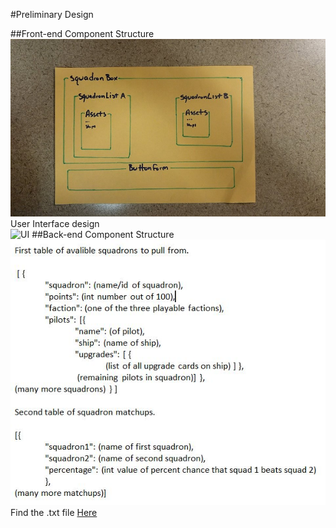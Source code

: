 #Preliminary Design

##Front-end Component Structure   
![Structure](https://github.com/Loganvp/cs336/blob/master/Project/React%20Component.jpg)   
User Interface design  
![UI](https://github.com/Loganvp/cs336/blob/master/Project/UI.png)
##Back-end Component Structure
![BackEnd](https://github.com/Loganvp/cs336/blob/master/Project/Back%20end%20Component.JPG)   
Find the .txt file [Here](https://github.com/Loganvp/cs336/blob/master/Project/mongoDBDocumentation.txt)

